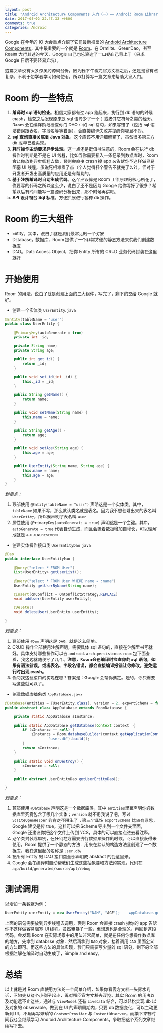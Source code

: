```yaml
---
layout: post
title: "Android Architecture Components 入门（一）—— Android Room Library 简单使用"
date: 2017-08-03 23:47:32 +0800
comments: true
categories: Android
---
```


Google 在今年的 IO 大会重点介绍了它们最新推出的 [Android Architecture Components](https://developer.android.com/topic/libraries/architecture/index.html)，其中最重要的一个就是 [Room](https://developer.android.com/topic/libraries/architecture/room.html)。在 Ormlite、GreenDao，甚至 Realm 大行其道的今天，Google 自己也总算造了一口锅自己背上了（只求 Google 日后不要轻易弃坑）。

这篇文章没有太多深奥的源码分析，因为我下午看完官方文档之后，还是觉得有点复杂，不利于初学者学习如何使用，所以打算写一篇文章来帮助大家入门。

Room 的一些特点
=====
1. **编译时 sql 语句检查**。相信大家都有过 app 跑起来，执行到 db 语句的时候 crash，检查之后发现原来是 sql 语句少了一个 `)` 或者其它符号之类的经历。Room 会在编译阶段检查你的 DAO 中的 sql 语句，如果写错了（包括 sql 语法错误跟表名、字段名等等错误），会直接编译失败并提醒你哪里不对。
2. **sql 查询直接关联到 Java 对象**。这个应该不用详细解释了，虽然很多第三方 db 库早已经实现。
3. **耗时操作主动要求异步处理**。这一点还是挺值得注意的，Room 会在执行 db 操作时判断是不是在 UI 线程，比如当你需要插入一条记录到数据库时，Room 会让你放到异步线程去做，否则会直接 crash 掉 app 来告诉你不这样做容易阻塞 UI 线程。虽说死相难看了点（个人觉得打个警告不就完了么?），但对于开发者开发出高质量的应用还是有帮助的。
4. **基于注解编译时自动生成代码**。这个应该算是 Room 工作原理的核心所在了，你要写的代码之所以这么少，说白了还不是因为 Google 给你写好了很多？希望以后有时间能写一篇源码分析出来，那个时候再讲吧。
5. **API 设计符合 Sql 标准**。方便扩展进行各种 db 操作。


Room 的三大组件
=====
* Entity。实体，说白了就是我们最常见的一个对象
* Database。数据库，Room 提供了一个非常方便的静态方法来供我们创建数据库
* DAO。Data Access Object，把你 Entity 所有的 CRUD 业务代码封装在这里就好

<!-- more -->

开始使用
===
Room 的用法，说白了就是创建上面的三大组件，写完了，剩下的交给 Google 就好。

* 创建一个实体类 `UserEntity.java`

```Java
@Entity(tableName = "user")
public class UserEntity {

    @PrimaryKey(autoGenerate = true)
    private int _id;

    private String name;
    private String age;

    public int get_id() {
        return _id;
    }

    public void set_id(int _id) {
        this._id = _id;
    }

    public String getName() {
        return name;
    }

    public void setName(String name) {
        this.name = name;
    }

    public String getAge() {
        return age;
    }

    public void setAge(String age) {
        this.age = age;
    }

    public UserEntity(String name, String age) {
        this.name = name;
        this.age = age;
    }
}
```
*划重点：*

1. 顶部使用 `@Entity(tableName = "user")` 声明这是一个实体类。其中，`tableName` 如果不写，那么默认类名就是表名。因为我不想创建出来的表名叫 `UserEntity`，所以我声明了表名叫 `user`
2. 属性使用 `@PrimaryKey(autoGenerate = true)` 声明这是一个主键。其中，`autoGenerate = true` 代表自动生成，而且会随着数据增加自增长，可以理解成就是 `AUTOINCRESEMENT`

* 创建实体操作接口类 `UserEntityDao.java`

``` Java
@Dao
public interface UserEntityDao {

    @Query("select * FROM User")
    List<UserEntity> getUserList();

    @Query("select * FROM User WHERE name = :name")
    UserEntity getUserByName(String name);

    @Insert(onConflict = OnConflictStrategy.REPLACE)
    void addUser(UserEntity userEntity);

    @Delete()
    void deleteUser(UserEntity userEntity);

}
```
*划重点：*
1. 顶部使用 `@Dao` 声明这是 `DAO`，就是这么简单。
2. CRUD 操作全部使用注解声明，需要具体 sql 语句的，直接在注解里书写就好。具体支持哪些操作可以去 `android.arch.persistence.room` 包下面查看，我这边就随便写了几个。**注意，Room会在编译时检查你的 sql 语句，如果有语法错误，或者表名、字段名错误，都会直接编译报错让你修改，避免运行时出现 crash。**
3. 你问我这些接口的实现在哪？答案是：Google 会帮你搞定。是的，你只需要写这些就可以了。

* 创建数据库抽象类 `AppDatabase.java`

``` Java
@Database(entities = {UserEntity.class}, version = 2, exportSchema = false)
public abstract class AppDatabase extends RoomDatabase {

    private static AppDatabase sInstance;

    public static AppDatabase getDatabase(Context context) {
        if (sInstance == null) {
            sInstance = Room.databaseBuilder(context.getApplicationContext(), AppDatabase.class,
                    "user.db").build();
        }
        return sInstance;
    }

    public static void onDestroy() {
        sInstance = null;
    }

    public abstract UserEntityDao getUserEntityDao();

}
```

*划重点：*
1. 顶部使用 `@Database` 声明这是一个数据库类，其中 `entities`里面声明你的数据库里究竟包含了哪几个实体；`version` 就不用我说了吧，写过 `SqliteOpenHelper` 的肯定不陌生了；第三个属性 `exportSchema` 比较有意思，Google 建议是传 true，这样可以把 Scheme 导出到一个文件夹里面，Google 还建议你把这个文件上传到 VCS，具体的可以直接点进去看注释。
2. 这个类封装成单例，在任何地方需要执行数据库操作的时候，可以直接获得来使用，Room 提供了一个静态的方法，用来在默认的构造方法里创建了一个数据库，我在这里起的名称是 `user.db`。
3. 把所有 Entity 的 DAO 接口类全部声明成 abstract 的到这里来。
4. Google 会在编译时自动帮我们生成这些抽象类和方法的实现，代码在 `app/build/generated/source/apt/debug`

测试调用
=====

以增加一条数据为例：

```Java
UserEntity userEntity = new UserEntity("NAME, "AGE");    AppDatabase.getDatabase(getApplicationContext()).getUserEntityDao().addUser(userEntity);
```
上面的语句需要放到异步线程去调用，否则 Room 会直接 crash 掉你的 app 告诉你不这样做容易阻塞 UI 线程。虽然粗暴了一些，但想想也是合理的。再回到这段代码，会发现 Room 在实际场景中的用法非常简单，就是在任何你想操作数据库的地方，先拿到 database 对象，然后再拿到 `DAO` 对象，接着调用 `DAO` 里面定义的方法即可。而这些方法的具体实现，我们只需要写少量的 sql 语句，剩下的全部根据注解在编译时自动生成了，Simple and easy。


总结
===
以上就是对 Room 库使用方法的一个简单介绍，如果你看官方文档一头雾水的话，不如先从这个小例子起步，再对照回官方文档去深挖。其实 Room 的用法以及功能远不止这些，通过与 `ViewModel` 还有 `LiveData` 结合，可以轻松实现 db 以及对象的 observable，做到在 UI 的声明周期内，只要 db 数据变化，可以主动更新到 UI，不用再写繁琐的 `ContentProvider` 与 `ContentObserver`。而接下来有时间我也会继续学习 Android Architecture Components，争取把这个系列文章继续写下去。

